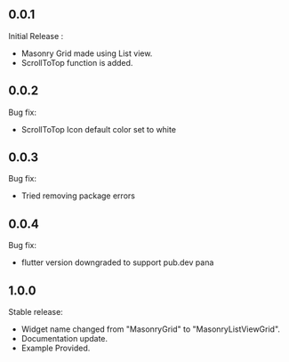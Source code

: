 ## 0.0.1

Initial Release :
- Masonry Grid made using List view.
- ScrollToTop function is added.

## 0.0.2

Bug fix:
- ScrollToTop Icon default color set to white

## 0.0.3

Bug fix:
- Tried removing package errors

## 0.0.4

Bug fix:
- flutter version downgraded to support pub.dev pana

## 1.0.0

Stable release:
- Widget name changed from "MasonryGrid" to "MasonryListViewGrid".
- Documentation update.
- Example Provided.
